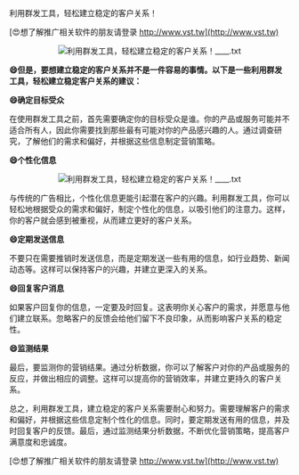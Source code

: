 利用群发工具，轻松建立稳定的客户关系！

[😍想了解推广相关软件的朋友请登录 http://www.vst.tw](http://www.vst.tw)

 <center><img src="https://vst.tw/MP4/tuiguang/png/6.png" alt="利用群发工具，轻松建立稳定的客户关系！____.txt"></center>

**😄但是，要想建立稳定的客户关系并不是一件容易的事情。以下是一些利用群发工具，轻松建立稳定客户关系的建议：**

**😄确定目标受众**

在使用群发工具之前，首先需要确定你的目标受众是谁。你的产品或服务可能并不适合所有人，因此你需要找到那些最有可能对你的产品感兴趣的人。通过调查研究，了解他们的需求和偏好，并根据这些信息制定营销策略。

**😄个性化信息**

 <center><img src="https://vst.tw/MP4/tuiguang/png/0.png" alt="利用群发工具，轻松建立稳定的客户关系！____.txt"></center>

与传统的广告相比，个性化信息更能引起潜在客户的兴趣。利用群发工具，你可以轻松地根据受众的需求和偏好，制定个性化的信息，以吸引他们的注意力。这样，你的客户就会感到被重视，从而建立更好的客户关系。

**😄定期发送信息**

不要只在需要推销时发送信息，而是定期发送一些有用的信息，如行业趋势、新闻动态等。这样可以保持客户的兴趣，并建立更深入的关系。

**😄回复客户消息**

如果客户回复你的信息，一定要及时回复。这表明你关心客户的需求，并愿意与他们建立联系。忽略客户的反馈会给他们留下不良印象，从而影响客户关系的稳定性。

**😄监测结果**

最后，要监测你的营销结果。通过分析数据，你可以了解客户对你的产品或服务的反应，并做出相应的调整。这样可以提高你的营销效率，并建立更持久的客户关系。

总之，利用群发工具，建立稳定的客户关系需要耐心和努力。需要理解客户的需求和偏好，并根据这些信息定制个性化的信息。同时，要定期发送有用的信息，并及时回复客户的反馈。最后，通过监测结果分析数据，不断优化营销策略，提高客户满意度和忠诚度。

[😍想了解推广相关软件的朋友请登录 http://www.vst.tw](http://www.vst.tw)



